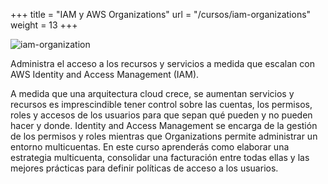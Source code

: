 +++
title = "IAM y AWS Organizations"
url = "/cursos/iam-organizations"
weight = 13
+++

![iam-organization](../images/iamorganizations.png)

Administra el acceso a los recursos y servicios a medida que escalan con AWS Identity and Access Management (IAM).

<!--more-->

A medida que una arquitectura cloud crece, se aumentan servicios y recursos es imprescindible tener control sobre las cuentas, los permisos, roles y accesos de los usuarios para que sepan qué pueden y no pueden hacer y donde. Identity and Access Management se encarga de la gestión de los permisos y roles mientras que Organizations permite administrar un entorno multicuentas. En este curso aprenderás como elaborar una estrategia multicuenta, consolidar una facturación entre todas ellas y las mejores prácticas para definir políticas de acceso a los usuarios.